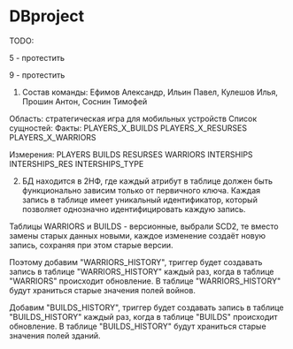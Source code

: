 # DBproject
TODO:

5 - протестить

9 - протестить


1. Состав команды: Ефимов Александр, Ильин Павел, Кулешов Илья, Прошин Антон, Соснин Тимофей

Область: стратегическая игра для мобильных устройств
Список сущностей: 
Факты: 
PLAYERS_X_BUILDS
PLAYERS_X_RESURSES 
PLAYERS_X_WARRIORS

Измерения: 
PLAYERS
BUILDS
RESURSES
WARRIORS
INTERSHIPS
INTERSHIPS_RES
INTERSHIPS_TYPE

2. БД находится в 2НФ, где каждый атрибут в таблице должен быть функционально зависим только от первичного ключа. Каждая запись в таблице имеет уникальный идентификатор, который позволяет однозначно идентифицировать каждую запись.

Таблицы WARRIORS и BUILDS - версионные, выбрали SCD2, те вместо замены старых данных новыми, каждое изменение создаёт новую запись, сохраняя при этом старые версии.

Поэтому добавим "WARRIORS_HISTORY", триггер будет создавать запись в таблице "WARRIORS_HISTORY" каждый раз, когда в таблице "WARRIORS" происходит обновление. В таблице "WARRIORS_HISTORY" будут храниться старые значения полей войнов.

Добавим "BUILDS_HISTORY", триггер будет создавать запись в таблице "BUILDS_HISTORY" каждый раз, когда в таблице "BUILDS" происходит обновление. В таблице "BUILDS_HISTORY" будут храниться старые значения полей зданий.
